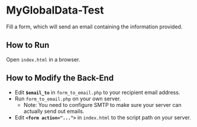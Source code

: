 # MyGlobalData-Test
Fill a form, which will send an email containing the information provided.

## How to Run
Open `index.html` in a browser.

## How to Modify the Back-End
* Edit **`$email_to`** in `form_to_email.php` to your recipient email address.
* Run `form_to_email.php` on your own server.
  * Note: You need to configure SMTP to make sure your server can actually send out emails.
* Edit **`<form action="...">`** in `index.html` to the script path on your server.
